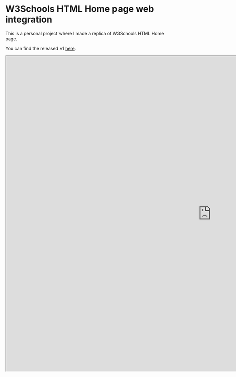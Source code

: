# W3Schools HTML Home page web integration

This is a personal project where I made a replica of W3Schools HTML Home page.

You can find the released v1 <a href="https://greg-ynx.github.io/src/work/w3s-html.html">here</a>.

<iframe src="https://greg-ynx.github.io/src/work/w3s-html.html" title="W3Schools" width="1300" height="1000"></iframe>